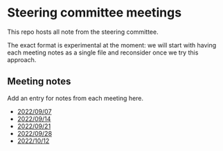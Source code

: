 # Steering committee meetings

This repo hosts all note from the steering committee.

The exact format is experimental at the moment: we will start with having each meeting notes as a single file and reconsider once we try this approach.

## Meeting notes

Add an entry for notes from each meeting here.

- [2022/09/07](meeting_notes/20220907.md)
- [2022/09/14](meeting_notes/20220914.md)
- [2022/09/21](meeting_notes/20220921.md)
- [2022/09/28](meeting_notes/20220928.md)
- [2022/10/12](meeting_notes/20221012.md)
